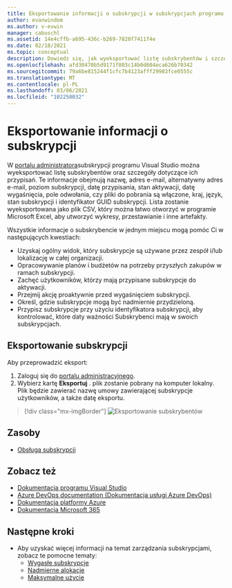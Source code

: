 ```yaml
---
title: Eksportowanie informacji o subskrypcji w subskrypcjach programu Visual Studio | Microsoft Docs
author: evanwindom
ms.author: v-evwin
manager: cabuschl
ms.assetid: 14e4cffb-a695-436c-b269-7820f7411f4e
ms.date: 02/18/2021
ms.topic: conceptual
description: Dowiedz się, jak wyeksportować listę subskrybentów i szczegółowe informacje o ich przypisaniach subskrypcji.
ms.openlocfilehash: afd30470b5d9171f803c14b0d604eca626b70342
ms.sourcegitcommit: 79a6be815244f1cfc7b4123afff29983fce0555c
ms.translationtype: MT
ms.contentlocale: pl-PL
ms.lasthandoff: 03/06/2021
ms.locfileid: "102250032"
---
```

# <a name="export-subscription-information"></a>Eksportowanie informacji o subskrypcji
W [portalu administratora](https://manage.visualstudio.com)subskrypcji programu Visual Studio można wyeksportować listę subskrybentów oraz szczegóły dotyczące ich przypisań. Te informacje obejmują nazwę, adres e-mail, alternatywny adres e-mail, poziom subskrypcji, datę przypisania, stan aktywacji, datę wygaśnięcia, pole odwołania, czy pliki do pobrania są włączone, kraj, język, stan subskrypcji i identyfikator GUID subskrypcji.  Lista zostanie wyeksportowana jako plik CSV, który można łatwo otworzyć w programie Microsoft Excel, aby utworzyć wykresy, przestawianie i inne artefakty.

Wszystkie informacje o subskrybencie w jednym miejscu mogą pomóc Ci w następujących kwestiach:
- Uzyskaj ogólny widok, który subskrypcje są używane przez zespół i/lub lokalizację w całej organizacji.
- Opracowywanie planów i budżetów na potrzeby przyszłych zakupów w ramach subskrypcji. 
- Zachęć użytkowników, którzy mają przypisane subskrypcje do aktywacji.
- Przejmij akcję proaktywnie przed wygaśnięciem subskrypcji.  
- Określ, gdzie subskrypcje mogą być nadmiernie przydzieloną. 
- Przypisz subskrypcje przy użyciu identyfikatora subskrypcji, aby kontrolować, które daty ważności Subskrybenci mają w swoich subskrypcjach. 

## <a name="export-your-subscriptions"></a>Eksportowanie subskrypcji
Aby przeprowadzić eksport:
1. Zaloguj się do [portalu administracyjnego](https://manage.visualstudio.com).
2. Wybierz kartę **Eksportuj** . plik zostanie pobrany na komputer lokalny. Plik będzie zawierać nazwę umowy zawierającej subskrypcje użytkowników, a także datę eksportu.
> [!div class="mx-imgBorder"]
> ![Eksportowanie subskrybentów](_img/exporting-subscriptions/exporting-subscriptions.png "Kliknij przycisk Eksportuj, aby pobrać kompletną listę przypisanych subskrypcji.")

## <a name="resources"></a>Zasoby
- [Obsługa subskrypcji](https://visualstudio.microsoft.com/subscriptions/support/)

## <a name="see-also"></a>Zobacz też
- [Dokumentacja programu Visual Studio](/visualstudio/)
- [Azure DevOps documentation (Dokumentacja usługi Azure DevOps)](/azure/devops/)
- [Dokumentacja platformy Azure](/azure/)
- [Dokumentacja Microsoft 365](/microsoft-365/)

## <a name="next-steps"></a>Następne kroki
- Aby uzyskać więcej informacji na temat zarządzania subskrypcjami, zobacz te pomocne tematy:
    - [Wygasłe subskrypcje](handle-expired-license.md)
    - [Nadmierne alokacje](handle-overclaimed-license.md)
    - [Maksymalne użycie](maximum-usage.md)
